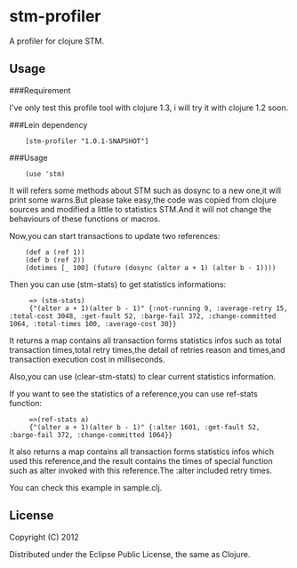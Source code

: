 # stm-profiler

A profiler for clojure STM.

## Usage

###Requirement

I've only test this profile tool with clojure 1.3, i will try it with clojure 1.2 soon.

###Lein dependency

		[stm-profiler "1.0.1-SNAPSHOT"]

###Usage

		(use 'stm)

It will refers some methods about STM such as dosync to a new one,it will print some warns.But please take easy,the code was copied from clojure sources and modified a little to statistics STM.And it will not change the behaviours of these functions or macros.

Now,you can start transactions to update two references:

		(def a (ref 1))
      	(def b (ref 2))
		(dotimes [_ 100] (future (dosync (alter a + 1) (alter b - 1))))

Then you can use (stm-stats) to get statistics informations:

	     => (stm-stats)
		 {"(alter a + 1)(alter b - 1)" {:not-running 9, :average-retry 15, :total-cost 3048, :get-fault 52, :barge-fail 372, :change-committed 1064, :total-times 100, :average-cost 30}}
		  
It returns a map contains all transaction forms statistics infos such as total transaction times,total retry times,the detail of retries reason and times,and transaction execution cost in milliseconds.

Also,you can use (clear-stm-stats) to clear current statistics information.		  
		  
If you want to see the statistics of a reference,you can use ref-stats function:

		 =>(ref-stats a)
		 {"(alter a + 1)(alter b - 1)" {:alter 1601, :get-fault 52, :barge-fail 372, :change-committed 1064}}		  

It also returns a map contains all transaction forms statistics infos which used this reference,and the result contains the times of special function such as alter invoked with this reference.The :alter included retry times.

You can check this example in sample.clj.

## License

Copyright (C) 2012 

Distributed under the Eclipse Public License, the same as Clojure.
